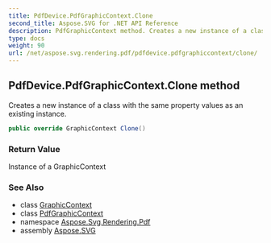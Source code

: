 ```yaml
---
title: PdfDevice.PdfGraphicContext.Clone
second_title: Aspose.SVG for .NET API Reference
description: PdfGraphicContext method. Creates a new instance of a class with the same property values as an existing instance
type: docs
weight: 90
url: /net/aspose.svg.rendering.pdf/pdfdevice.pdfgraphiccontext/clone/
---
```

## PdfDevice.PdfGraphicContext.Clone method

Creates a new instance of a class with the same property values as an existing instance.

```csharp
public override GraphicContext Clone()
```

### Return Value

Instance of a GraphicContext

### See Also

* class [GraphicContext](../../../aspose.svg.rendering/graphiccontext/)
* class [PdfGraphicContext](../)
* namespace [Aspose.Svg.Rendering.Pdf](../../pdfdevice.pdfgraphiccontext/)
* assembly [Aspose.SVG](../../../)
